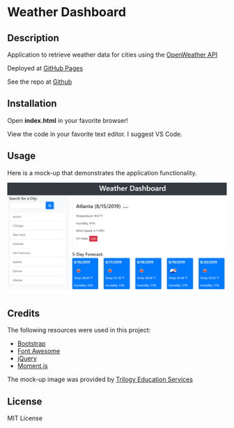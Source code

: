 # Weather Dashboard
## Description
Application to retrieve weather data for cities using the [OpenWeather API](https://openweathermap.org/api/)

Deployed at [GitHub Pages](https://danielryangreen.github.io/weather-forecast/)

See the repo at [Github](https://github.com/danielryangreen/)
## Installation
Open __index.html__ in your favorite browser!

View the code in your favorite text editor. I suggest VS Code.
## Usage
Here is a mock-up that demonstrates the application functionality.

![mock-up of weather dashboard](Assets/06-server-side-apis-homework-demo.png)
## Credits
The following resources were used in this project:

- [Bootstrap](https://getbootstrap.com/)
- [Font Awesome](https://fontawesome.com/)
- [jQuery](https://jquery.com/)
- [Moment.js](https://momentjs.com/)

The mock-up image was provided by [Trilogy Education Services](https://trilogyed.com/)
## License
MIT License